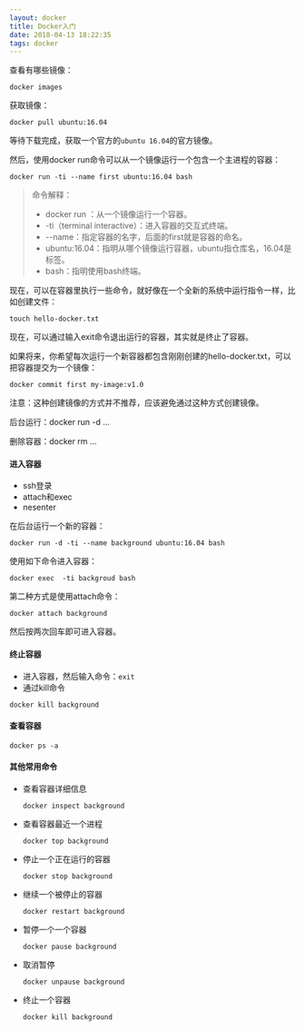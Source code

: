 ```yaml
---
layout: docker
title: Docker入门
date: 2018-04-13 18:22:35
tags: docker
---
```



查看有哪些镜像：

```shell
docker images
```

获取镜像：

```shell
docker pull ubuntu:16.04
```
<!-- more -->

等待下载完成，获取一个官方的`ubuntu 16.04`的官方镜像。

然后，使用docker run命令可以从一个镜像运行一个包含一个主进程的容器：

```shell
docker run -ti --name first ubuntu:16.04 bash
```



> 命令解释：
>
> * docker run ：从一个镜像运行一个容器。
> * -ti（terminal interactive）：进入容器的交互式终端。
> * --name：指定容器的名字，后面的first就是容器的命名。
> * ubuntu:16.04：指明从哪个镜像运行容器，ubuntu指仓库名，16.04是标签。
> * bash：指明使用bash终端。

现在，可以在容器里执行一些命令，就好像在一个全新的系统中运行指令一样，比如创建文件：

```shell
touch hello-docker.txt
```

现在，可以通过输入exit命令退出运行的容器，其实就是终止了容器。



如果将来，你希望每次运行一个新容器都包含刚刚创建的hello-docker.txt，可以把容器提交为一个镜像：

```
docker commit first my-image:v1.0
```

注意：这种创建镜像的方式并不推荐，应该避免通过这种方式创建镜像。



后台运行：docker run -d ...

删除容器：docker rm ...



#### 进入容器

* ssh登录
* attach和exec
* nesenter



在后台运行一个新的容器：

```shell
docker run -d -ti --name background ubuntu:16.04 bash
```

使用如下命令进入容器：

```shell
docker exec  -ti backgroud bash
```

第二种方式是使用attach命令：

```shell
docker attach background
```

然后按两次回车即可进入容器。



#### 终止容器

* 进入容器，然后输入命令：`exit`
* 通过kill命令



```shell
docker kill background
```



#### 查看容器

```shell
docker ps -a
```



#### 其他常用命令

* 查看容器详细信息

  ```shell
  docker inspect background
  ```

* 查看容器最近一个进程

  ```shell
  docker top background
  ```

* 停止一个正在运行的容器

  ```shell
  docker stop background
  ```

* 继续一个被停止的容器

  ```shell
  docker restart background
  ```

* 暂停一个一个容器

  ```shell
  docker pause background
  ```

* 取消暂停

  ```shell
  docker unpause background
  ```

* 终止一个容器

  ```shell
  docker kill background
  ```

  ​